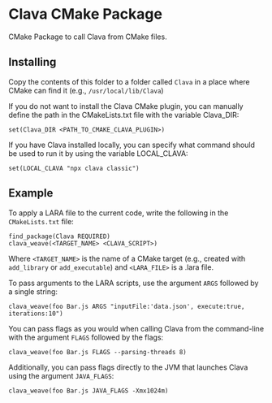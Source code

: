 # Clava CMake Package

CMake Package to call Clava from CMake files.

## Installing

Copy the contents of this folder to a folder called `Clava` in a place where CMake can find it (e.g., `/usr/local/lib/Clava`)

If you do not want to install the Clava CMake plugin, you can manually define the path in the CMakeLists.txt file with the variable Clava_DIR:

```
set(Clava_DIR <PATH_TO_CMAKE_CLAVA_PLUGIN>)
```

If you have Clava installed locally, you can specify what command should be used to run it by using the variable LOCAL_CLAVA:

```
set(LOCAL_CLAVA "npx clava classic")	
```

## Example

To apply a LARA file to the current code, write the following in the `CMakeLists.txt` file:

```
find_package(Clava REQUIRED)
clava_weave(<TARGET_NAME> <CLAVA_SCRIPT>)  
```

Where `<TARGET_NAME>` is the name of a CMake target (e.g., created with `add_library` or `add_executable`) and `<LARA_FILE>` is a .lara file.

To pass arguments to the LARA scripts, use the argument `ARGS` followed by a single string:

```
clava_weave(foo Bar.js ARGS "inputFile:'data.json', execute:true, iterations:10")  
```

You can pass flags as you would when calling Clava from the command-line with the argument `FLAGS` followed by the flags:

```
clava_weave(foo Bar.js FLAGS --parsing-threads 8)  
```

Additionally, you can pass flags directly to the JVM that launches Clava using the argument `JAVA_FLAGS`:

```
clava_weave(foo Bar.js JAVA_FLAGS -Xmx1024m)  
```
